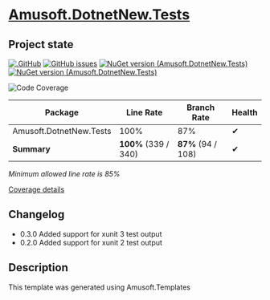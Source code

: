 # [Amusoft.DotnetNew.Tests](https://www.github.com/taori/Amusoft.DotnetNew.Tests)

## Project state

[![.GitHub](https://github.com/taori/Amusoft.DotnetNew.Tests/actions/workflows/CI.yml/badge.svg)](https://github.com/taori/Amusoft.DotnetNew.Tests/actions/workflows/CI.yml)
[![GitHub issues](https://img.shields.io/github/issues/taori/Amusoft.DotnetNew.Tests)](https://github.com/taori/Amusoft.DotnetNew.Tests/issues)
[![NuGet version (Amusoft.DotnetNew.Tests)](https://img.shields.io/nuget/v/Amusoft.DotnetNew.Tests.svg)](https://www.nuget.org/packages/Amusoft.DotnetNew.Tests/)
[![NuGet version (Amusoft.DotnetNew.Tests)](https://img.shields.io/nuget/vpre/Amusoft.DotnetNew.Tests.svg)](https://www.nuget.org/packages/Amusoft.DotnetNew.Tests/latest/prerelease)

<!--CoverageStart-->
![Code Coverage](https://img.shields.io/badge/Code%20Coverage-100%25-success?style=flat)

Package | Line Rate | Branch Rate | Health
-------- | --------- | ----------- | ------
Amusoft.DotnetNew.Tests | 100% | 87% | ✔
**Summary** | **100%** (339 / 340) | **87%** (94 / 108) | ✔

_Minimum allowed line rate is 85%_

[Coverage details](https://taori.github.io/Amusoft.DotnetNew.Tests)
<!--CoverageEnd-->

## Changelog
- 0.3.0 Added support for xunit 3 test output
- 0.2.0 Added support for xunit 2 test output

## Description

This template was generated using Amusoft.Templates
